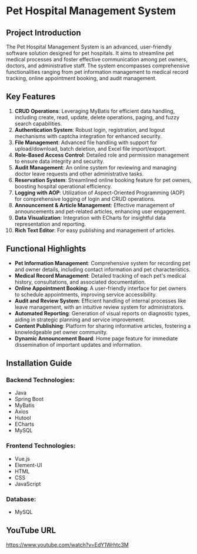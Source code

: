 # Pet Hospital Management System

## Project Introduction
The Pet Hospital Management System is an advanced, user-friendly software solution designed for pet hospitals. 
It aims to streamline pet medical processes and foster effective communication among pet owners, doctors, and administrative staff. 
The system encompasses comprehensive functionalities ranging from pet information management to medical record tracking, 
online appointment booking, and audit management.

## Key Features
1. **CRUD Operations**: Leveraging MyBatis for efficient data handling, including create, read, update, 
delete operations, paging, and fuzzy search capabilities.
2. **Authentication System**: Robust login, registration, and logout mechanisms with captcha integration for enhanced security.
3. **File Management**: Advanced file handling with support for upload/download, batch deletion, and Excel file import/export.
4. **Role-Based Access Control**: Detailed role and permission management to ensure data integrity and security.
5. **Audit Management**: An online system for reviewing and managing doctor leave requests and other administrative tasks.
6. **Reservation System**: Streamlined online booking feature for pet owners, boosting hospital operational efficiency.
7. **Logging with AOP**: Utilization of Aspect-Oriented Programming (AOP) for comprehensive logging of login and CRUD operations.
8. **Announcement & Article Management**: Effective management of announcements and pet-related articles, enhancing user engagement.
9. **Data Visualization**: Integration with ECharts for insightful data representation and reporting.
10. **Rich Text Editor**: For easy publishing and management of articles.

## Functional Highlights
- **Pet Information Management**: Comprehensive system for recording pet and owner details, including contact 
information and pet characteristics.
- **Medical Record Management**: Detailed tracking of each pet's medical history, consultations, and associated documentation.
- **Online Appointment Booking**: A user-friendly interface for pet owners to schedule appointments, improving service accessibility.
- **Audit and Review System**: Efficient handling of internal processes like leave management, with an intuitive review system 
for administrators.
- **Automated Reporting**: Generation of visual reports on diagnostic types, aiding in strategic planning and service improvement.
- **Content Publishing**: Platform for sharing informative articles, fostering a knowledgeable pet owner community.
- **Dynamic Announcement Board**: Home page feature for immediate dissemination of important updates and information.

## Installation Guide
### Backend Technologies:
- Java
- Spring Boot
- MyBatis
- Axios
- Hutool
- ECharts
- MySQL

### Frontend Technologies:
- Vue.js
- Element-UI
- HTML
- CSS
- JavaScript

### Database:
- MySQL

##  YouTube URL
https://www.youtube.com/watch?v=EdY1Wrhtc3M




